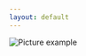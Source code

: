 ```yaml
---
layout: default
---
```

![Picture example](https://github.com/kvartirnik/website/blob/gh-pages/images/kvartirnik_photos/29.jpg)

